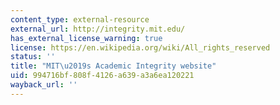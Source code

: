 ```yaml
---
content_type: external-resource
external_url: http://integrity.mit.edu/
has_external_license_warning: true
license: https://en.wikipedia.org/wiki/All_rights_reserved
status: ''
title: "MIT\u2019s Academic Integrity website"
uid: 994716bf-808f-4126-a639-a3a6ea120221
wayback_url: ''
---
```

